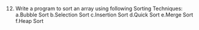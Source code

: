 12. Write a program to sort an array using following Sorting Techniques: 
    a.Bubble Sort
    b.Selection Sort
    c.Insertion Sort
    d.Quick Sort
    e.Merge Sort
    f.Heap Sort
